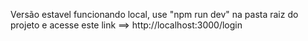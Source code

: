 Versão estavel funcionando local, use "npm run dev" na pasta raiz do projeto e acesse este link ==> http://localhost:3000/login
